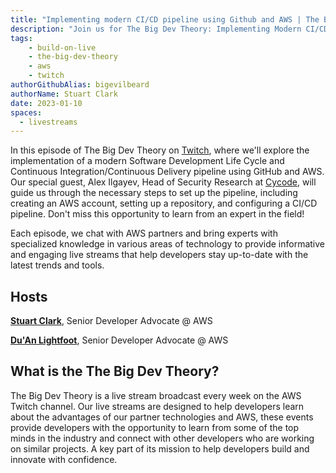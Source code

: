 ```yaml
---
title: "Implementing modern CI/CD pipeline using Github and AWS | The Big Dev Theory | S1 | Ep.1 Show Notes"
description: "Join us for The Big Dev Theory: Implementing Modern CI/CD Pipeline Using Github and AWS with Cycode"
tags:
    - build-on-live
    - the-big-dev-theory
    - aws
    - twitch
authorGithubAlias: bigevilbeard
authorName: Stuart Clark
date: 2023-01-10
spaces:
  - livestreams
---
```


In this episode of The Big Dev Theory on [Twitch](https://www.twitch.tv/videos/1778017615), where we'll explore the implementation of a modern Software Development Life Cycle and Continuous Integration/Continuous Delivery pipeline using GitHub and AWS. Our special guest, Alex Ilgayev, Head of Security Research at [Cycode](https://cycode.com/), will guide us through the necessary steps to set up the pipeline, including creating an AWS account, setting up a repository, and configuring a CI/CD pipeline. Don't miss this opportunity to learn from an expert in the field!

Each episode, we chat with AWS partners and bring experts with specialized knowledge in various areas of technology to provide informative and engaging live streams that help developers stay up-to-date with the latest trends and tools.

## Hosts

[**Stuart Clark**](https://twitter.com/bigevilbeard), Senior Developer Advocate @ AWS

[**Du'An Lightfoot**](https://twitter.com/labeveryday), Senior Developer Advocate @ AWS

## What is the The Big Dev Theory?

 The Big Dev Theory is a live stream broadcast every week on the AWS Twitch channel. Our live streams are designed to help developers learn about the advantages of our partner technologies and AWS, these events provide developers with the opportunity to learn from some of the top minds in the industry and connect with other developers who are working on similar projects. A key part of its mission to help developers build and innovate with confidence.